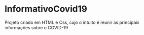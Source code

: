 # InformativoCovid19
Projeto criado em HTML e Css, cujo o intuito é reunir as principais informações sobre o COVID-19
